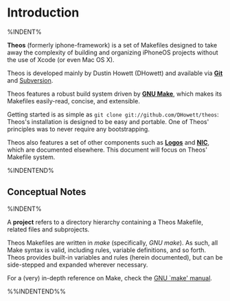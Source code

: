 # Introduction

%INDENT%

**Theos** (formerly iphone-framework) is a set of Makefiles designed to take away the complexity of building and organizing iPhoneOS projects without the use of Xcode (or even Mac OS X).

Theos is developed mainly by Dustin Howett (DHowett) and available via [**Git**](http://github.com/DHowett/theos/) and [Subversion](http://svn.howett.net/svn/theos/).

Theos features a robust build system driven by [**GNU Make**](http://www.gnu.org/software/make/), which makes its Makefiles easily-read, concise, and extensible.

Getting started is as simple as `git clone git://github.com/DHowett/theos`: Theos's installation is designed to be easy and portable. One of Theos' principles was to never require any bootstrapping.

Theos also features a set of other components such as [**Logos**](http://iphonedevwiki.net/index.php/Logos) and [**NIC**](http://theos.howett.net/nic), which are documented elsewhere. This document will focus on Theos' Makefile system.

%INDENTEND%

## Conceptual Notes

%INDENT%

A **project** refers to a directory hierarchy containing a Theos Makefile, related files and subprojects.

Theos Makefiles are written in *make* (specifically, *GNU make*). As such, all Make syntax is valid, including rules, variable definitions, and so forth. Theos provides built-in variables and rules (herein documented), but can be side-stepped and expanded wherever necessary.

For a (very) in-depth reference on Make, check the [GNU `make' manual](http://www.gnu.org/software/make/manual/make.html).

%%INDENTEND%%
